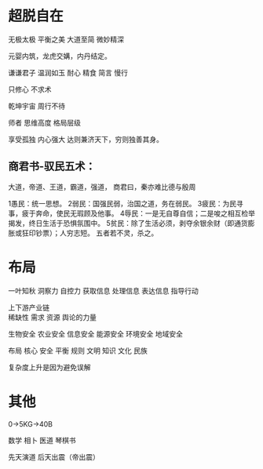 
# 超脱自在

无极太极 平衡之美
大道至简 微妙精深

元婴内筑，龙虎交媾，内丹结定。

谦谦君子 温润如玉
耐心 精食 简言 慢行

只修心 不求术

乾坤宇宙 周行不待

师者  思维高度 格局层级

享受孤独  内心强大
达则兼济天下，穷则独善其身。


## 商君书-驭民五术：

大道，帝道、王道，霸道，强道，
商君曰，秦亦难比德与殷周

1愚民：统一思想。
2弱民：国强民弱，治国之道，务在弱民。
3疲民：为民寻事，疲于奔命，使民无瑕顾及他事。
4辱民：一是无自尊自信；二是唆之相互检举揭发，终日生活于恐惧氛围中。
5贫民：除了生活必须，剥夺余银余财（即通货膨胀或狂印钞票）；人穷志短。
五者若不灵，杀之。


# 布局
一叶知秋 洞察力 自控力
获取信息 处理信息 表达信息 指导行动

上下游产业链  
稀缺性 需求 资源 舆论的力量

生物安全 农业安全 信息安全
能源安全 环境安全 地域安全

布局 核心 安全 平衡 规则 
文明 知识 文化 民族

复杂度上升是因为避免误解

# 其他

0->5KG->40B


数学 相卜 医道
琴棋书

先天演道 后天出震（帝出震）